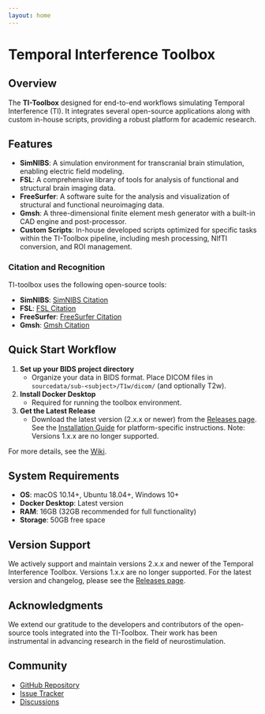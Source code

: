 ```yaml
---
layout: home
---
```


<div class="hero">
  <h1>Temporal Interference Toolbox</h1>
</div>

## Overview

The **TI-Toolbox** designed for end-to-end workflows simulating Temporal Interference (TI). It integrates several open-source applications along with custom in-house scripts, providing a robust platform for academic research. 

## Features

- **SimNIBS**: A simulation environment for transcranial brain stimulation, enabling electric field modeling.
- **FSL**: A comprehensive library of tools for analysis of functional and structural brain imaging data.
- **FreeSurfer**: A software suite for the analysis and visualization of structural and functional neuroimaging data.
- **Gmsh**: A three-dimensional finite element mesh generator with a built-in CAD engine and post-processor.
- **Custom Scripts**: In-house developed scripts optimized for specific tasks within the TI-Toolbox pipeline, including mesh processing, NIfTI conversion, and ROI management.

### Citation and Recognition

TI-toolbox uses the following open-source tools:

- **SimNIBS**: [SimNIBS Citation](https://simnibs.github.io/simnibs/build/html/publications.html)
- **FSL**: [FSL Citation](https://fsl.fmrib.ox.ac.uk/fsl/fslwiki/RecommendedPapers)
- **FreeSurfer**: [FreeSurfer Citation](https://surfer.nmr.mgh.harvard.edu/fswiki/FreeSurferMethodsCitation)
- **Gmsh**: [Gmsh Citation](http://gmsh.info/#Acknowledging)





## Quick Start Workflow

1. **Set up your BIDS project directory**
   - Organize your data in BIDS format. Place DICOM files in `sourcedata/sub-<subject>/T1w/dicom/` (and optionally T2w).
2. **Install Docker Desktop**
   - Required for running the toolbox environment.
3. **Get the Latest Release**
   - Download the latest version (2.x.x or newer) from the <a href="/releases">Releases page</a>. See the <a href="/installation">Installation Guide</a> for platform-specific instructions. Note: Versions 1.x.x are no longer supported.

For more details, see the <a href="{{ site.baseurl }}/wiki">Wiki</a>.

## System Requirements

- **OS**: macOS 10.14+, Ubuntu 18.04+, Windows 10+
- **Docker Desktop**: Latest version
- **RAM**: 16GB (32GB recommended for full functionality)
- **Storage**: 50GB free space

## Version Support

We actively support and maintain versions 2.x.x and newer of the Temporal Interference Toolbox. Versions 1.x.x are no longer supported. For the latest version and changelog, please see the <a href="/releases">Releases page</a>.


## Acknowledgments

We extend our gratitude to the developers and contributors of the open-source tools integrated into the TI-Toolbox. Their work has been instrumental in advancing research in the field of neurostimulation.

## Community

- [GitHub Repository](https://github.com/idossha/TI-Toolbox)
- [Issue Tracker](https://github.com/idossha/TI-Toolbox/issues)
- [Discussions](https://github.com/idossha/TI-Toolbox/discussions)

